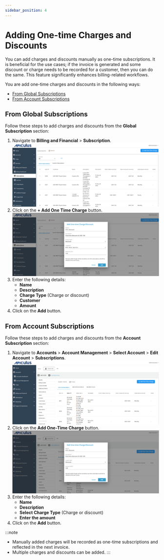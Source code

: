```yaml
---
sidebar_position: 4
---
```

# Adding One-time Charges and Discounts

You can add charges and discounts manually as one-time subscriptions. It is beneficial for the use cases; if the invoice is generated and some discount or charge needs to be recorded for a customer, then you can do the same. This feature significantly enhances billing-related workflows.

You are add one-time charges and discounts in the following ways:
- [From Global Subscriptions](#from-global-subscriptions)
- [From Account Subscriptions](#from-account-subscriptions)
## From Global Subscriptions

Follow these steps to add charges and discounts from the **Global Subscription** section:

1. Navigate to **Billing and Financial** > **Subscription**.![From Global Subscriptions](img/FromGlobalSubscriptions.png)
2. Click on the **+ Add One Time Charge** button.![Adding One-time Charges and Discounts](img/AddingOne-timeChargesandDiscounts.png)
3. Enter the following details:
    - **Name** 
    - **Description**
    - **Charge Type** (Charge or discount)
    - **Customer**
    - **Amount**
4. Click on the **Add** button.
## From Account Subscriptions

Follow these steps to add charges and discounts from the **Account Subscription** section:

1. Navigate to **Accounts** > **Account Management** > **Select Account** > **Edit Account** > **Subscriptions**.![Adding One-time Charges and Discounts from Account Subscription](img/AddingOne-timeChargesandDiscounts2.png)
2. Click on the **Add One-Time Charge** button.![Adding One-time Charges and Discounts](img/AddingOne-timeChargesandDiscounts3.png)
3. Enter the following details:
    - **Name** 
    - **Description**
    - **Select Charge Type** (Charge or discount)
    - **Enter the amount**
4. Click on the **Add** button.

:::note
- Manually added charges will be recorded as one-time subscriptions and reflected in the next invoice.
- Multiple charges and discounts can be added.
:::







